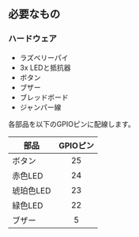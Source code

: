 ## 必要なもの

### ハードウェア

- ラズベリーパイ
- 3x LEDと抵抗器
- ボタン
- ブザー
- ブレッドボード
- ジャンパー線

各部品を以下のGPIOピンに配線します。

| 部品     | GPIOピン |
| ------ |:------:|
| ボタン    |   25   |
| 赤色LED  |   24   |
| 琥珀色LED |   23   |
| 緑色LED  |   22   |
| ブザー    |   5    |